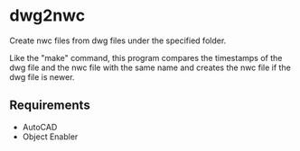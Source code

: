 # dwg2nwc
Create nwc files from dwg files under the specified folder.

Like the "make" command,
this program compares the timestamps of the dwg file and the nwc file
with the same name and creates the nwc file if the dwg file is newer.

## Requirements
- AutoCAD
- Object Enabler

